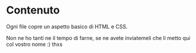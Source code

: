 # Contenuto

Ogni file copre un aspetto basico di HTML e CSS.

Non ne ho tanti ne il tempo di farne, se ne avete 
inviatemeli che li metto qui col vostro nome :) thxs
